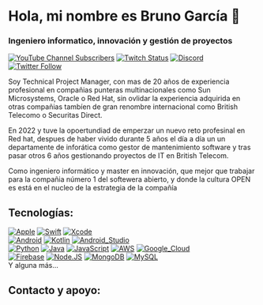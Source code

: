 # Hola, mi nombre es Bruno García 👋
### Ingeniero informatico, innovación y gestión de proyectos 


[![YouTube Channel Subscribers](https://img.shields.io/youtube/channel/subscribers/UCxPD7bsocoAMq8Dj18kmGyQ?style=social)](https://)
[![Twitch Status](https://img.shields.io/twitch/status/mouredev?style=social)](https://)
[![Discord](https://img.shields.io/discord/729672926432985098?style=social&label=Discord&logo=discord)](https://)
[![Twitter Follow](https://img.shields.io/twitter/follow/mouredev?style=social)](https://)


Soy Technical Project Manager, con mas de 20 años de experiencia profesional en compañias punteras multinacionales como Sun Microsystems, Oracle o Red Hat, sin ovlidar la experiencia adquirida en otras compañias tambíen de gran renombre internacional como British Telecomo o Securitas Direct.

En 2022 y tuve la opoertundiad de emperzar un nuevo reto profesinal en Red hat, despues de haber vivido durante 5 años el día a día un un departamente de inforática como gestor de mantenimiento software y tras pasar otros 6 años gestionando proyectos de IT en British Telecom.

Como ingeniero informático y master en innovación, que mejor que trabajar para la compañia número 1 del softewera abierto, y donde la cultura OPEN es está en el nucleo de la estrategia de la compañía

## Tecnologías:
[![Apple](https://img.shields.io/badge/iOS-999999?style=for-the-badge&logo=apple&logoColor=white&labelColor=101010)]()
[![Swift](https://img.shields.io/badge/Swift-FA7343?style=for-the-badge&logo=swift&logoColor=white&labelColor=101010)]()
[![Xcode](https://img.shields.io/badge/Xcode-1575F9?style=for-the-badge&logo=xcode&logoColor=white&labelColor=101010)]()
</br>
[![Android](https://img.shields.io/badge/Android-3DDC84?style=for-the-badge&logo=android&logoColor=white&labelColor=101010)]()
[![Kotlin](https://img.shields.io/badge/Kotlin-0095D5?style=for-the-badge&logo=kotlin&logoColor=white&labelColor=101010)]()
[![Android_Studio](https://img.shields.io/badge/Android_Studio-3DDC84?style=for-the-badge&logo=android-studio&logoColor=white&labelColor=101010)]()
</br>
[![Python](https://img.shields.io/badge/Python-yellow?style=for-the-badge&logo=python&logoColor=white&labelColor=101010)]()
[![Java](https://img.shields.io/badge/Java-007396?style=for-the-badge&logo=java&logoColor=white&labelColor=101010)]()
[![JavaScript](https://img.shields.io/badge/JavaScript-F7DF1E?style=for-the-badge&logo=javascript&logoColor=white&labelColor=101010)]()
[![AWS](https://img.shields.io/badge/AWS-232F3E?style=for-the-badge&logo=amazon-aws&logoColor=white&labelColor=101010)]()
[![Google_Cloud](https://img.shields.io/badge/Google_Cloud-4285F4?style=for-the-badge&logo=googlecloud&logoColor=white&labelColor=101010)]()
</br>
[![Firebase](https://img.shields.io/badge/Firebase-FFCA28?style=for-the-badge&logo=firebase&logoColor=white&labelColor=101010)]()
[![Node.JS](https://img.shields.io/badge/Node.JS-339933?style=for-the-badge&logo=node.js&logoColor=white&labelColor=101010)]()
[![MongoDB](https://img.shields.io/badge/MongoDB-47A248?style=for-the-badge&logo=mongodb&logoColor=white&labelColor=101010)]()
[![MySQL](https://img.shields.io/badge/MySQL-4479A1?style=for-the-badge&logo=mysql&logoColor=white&labelColor=101010)]()
</br>
Y alguna más...




## Contacto y apoyo:


